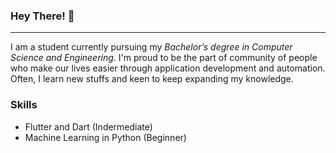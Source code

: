 ### Hey There! 👋

____________

I am a student currently pursuing my *Bachelor’s degree in Computer Science and Engineering*. I'm proud
to be the part of community of people who make our lives easier through application development and automation. Often, 
I learn new stuffs and keen to keep expanding my knowledge.

### Skills
+ Flutter and Dart (Indermediate)
+ Machine Learning in Python (Beginner)

